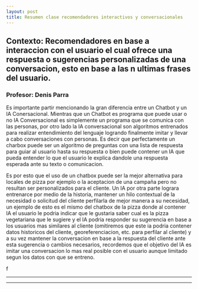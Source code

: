 ```yaml
---
layout: post
title: Resumen clase recomendadores interactivos y conversacionales
---
```


## Contexto: Recomendadores en base a interaccion con el usuario el cual ofrece una respuesta o sugerencias personalizadas de una conversacion, esto en base a las n ultimas frases del usuario.
### Profesor: Denis Parra

Es importante partir mencionando la gran diferencia entre un Chatbot y un IA Conersacional. Mientras que un Chatbot es programa que puede usar o no IA Conversacional es simplemente un programa que se comunica con las personas, por otro lado la IA conversacional son algoritmos entrenados para realizar entendimiento del lenguaje logrando finalmente imitar y llevar a cabo conversaciones con personas. Es decir que perfectamente un charbox puede ser un algoritmo de preguntas con una lista de respuesta para guiar al usuario hasta su respuesta o bien puede contener un IA que pueda entender lo que el usuario le explica dandole una respuesta esperada ante su texto o comunicacion.

Es por esto que el uso de un chatbox puede ser la mejor alternativa para locales de pizza por ejemplo o la aceptacion de una campaña pero no resultan ser personalizados para el cliente. Un IA por otra parte lograra entrenarce por medio de la historia, mantener un hilo contextual de la necesidad o solicitud del cliente perfilarla de mejor manera a su necesidad, un ejemplo de esto es el mismo del chatbox de la pizza donde al contener IA el usuario le podria indicar que le gustaria saber cual es la pizza vegetariana que le sugiere y el IA podria responder su sugerencia en base a los usuarios mas similares al cliente (omitiremos que este ia podria contener datos historicos del cliente, georeferenciacion, etc. para perfilar al cliente) y a su vez mantener la conversacion en base a la respuesta del cliente ante esta sugerencia o cambios necesarios, recordemos que el objetivo del IA es imitar una conversacion lo mas real posible con el usuario aunque limitado segun los datos con que se entreno.

f

----
****
